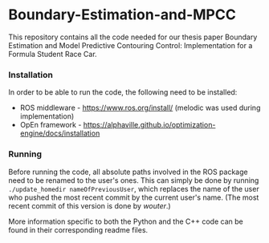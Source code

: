 # Boundary-Estimation-and-MPCC

This repository contains all the code needed for our thesis paper Boundary Estimation and Model Predictive Contouring Control: Implementation for a Formula Student Race Car.

### Installation

In order to be able to run the code, the following need to be installed:

* ROS middleware - https://www.ros.org/install/ (melodic was used during implementation)
* OpEn framework - https://alphaville.github.io/optimization-engine/docs/installation

### Running

Before running the code, all absolute paths involved in the ROS package need to be renamed to the user's ones. This can simply be done by running `./update_homedir nameOfPreviousUser`, which replaces the name of the user who pushed the most recent commit by the current user's name. (The most recent commit of this version is done by *wouter*.)



More information specific to both the Python and the C++ code can be found in their corresponding readme files.
